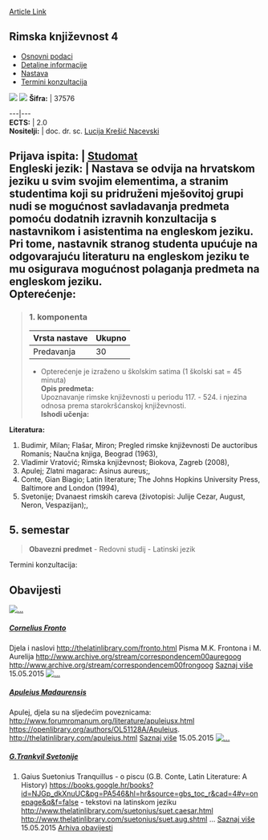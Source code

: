 [Article Link](https://www.fhs.hr/predmet/rimknj4)

## Rimska književnost 4
  * [Osnovni podaci](https://www.fhs.hr/predmet/rimknj4#v1id-523817_38911_1_0 "Osnovni podaci")
  * [Detaljne informacije](https://www.fhs.hr/predmet/rimknj4#v1id-523817_38911_1_1 "Detaljne informacije")
  * [Nastava](https://www.fhs.hr/predmet/rimknj4#v1id-523817_38911_1_2 "Nastava")
  * [Termini konzultacija](https://www.fhs.hr/predmet/rimknj4#v1id-523817_38911_1_3 "Termini konzultacija")


[![](https://www.fhs.hr/img/flags/gif/hr.gif)](https://www.fhs.hr/predmet/rimknj4) [![](https://www.fhs.hr/img/flags/gif/gb.gif)](https://www.fhs.hr/en/course/latlit4)
**Šifra:** |  37576  
  
---|---  
**ECTS:** |  2.0   
**Nositelji:** |  doc. dr. sc. [Lucija Krešić Nacevski](https://www.fhs.hr/djelatnik/lucija.kresic_nacevski)   
  
**Prijava ispita:** |  [Studomat](http://www.isvu.hr/studomat)  
**Engleski jezik:** |  Nastava se odvija na hrvatskom jeziku u svim svojim elementima, a stranim studentima koji su pridruženi mješovitoj grupi nudi se mogućnost savladavanja predmeta pomoću dodatnih izravnih konzultacija s nastavnikom i asistentima na engleskom jeziku. Pri tome, nastavnik stranog studenta upućuje na odgovarajuću literaturu na engleskom jeziku te mu osigurava mogućnost polaganja predmeta na engleskom jeziku.   
**Opterećenje:**  
---  
> ### 1. komponenta
> | Vrsta nastave | Ukupno  
> ---|---  
> Predavanja | 30  
> * Opterećenje je izraženo u školskim satima (1 školski sat = 45 minuta)   
**Opis predmeta:**  
> Upoznavanje rimske književnosti u periodu 117. - 524. i njezina odnosa prema starokršćanskoj književnosti.  
**Ishodi učenja:**  

  
**Literatura:**  
  1. Budimir, Milan; Flašar, Miron; Pregled rimske književnosti De auctoribus Romanis; Naučna knjiga, Beograd (1963), 
  2. Vladimir Vratović; Rimska književnost; Biokova, Zagreb (2008), 
  3. Apulej; Zlatni magarac: Asinus aureus;, 
  4. Conte, Gian Biagio; Latin literature; The Johns Hopkins University Press, Baltimore and London (1994), 
  5. Svetonije; Dvanaest rimskih careva (životopisi: Julije Cezar, August, Neron, Vespazijan);, 

  
**5. semestar**  
---  
> **Obavezni predmet** - Redovni studij - Latinski jezik  
>   
Termini konzultacija: 


## Obavijesti
[ ![...](https://www.fhs.hr/_news/icons/c13565bea8033568a408416b792357547572_icon.jpg) ](https://www.fhs.hr/predmet/rimknj4?@=20s0e#news_78560)
#####  [Cornelius Fronto](https://www.fhs.hr/predmet/rimknj4?@=20s0e#news_78560)
Djela i naslovi http://thelatinlibrary.com/fronto.html Pisma M.K. Frontona i M. Aurelija http://www.archive.org/stream/correspondencem00auregoog http://www.archive.org/stream/correspondencem00frongoog 
[Saznaj više](https://www.fhs.hr/predmet/rimknj4?@=20s0e#news_78560)
15.05.2015
[ ![...](https://www.fhs.hr/_news/icons/62137fa2d610d1f9cdca3357a360dc1c6031_icon.jpg) ](https://www.fhs.hr/predmet/rimknj4?@=20s0d#news_78560)
#####  [Apuleius Madaurensis](https://www.fhs.hr/predmet/rimknj4?@=20s0d#news_78560)
Apulej, djela su na sljedećim poveznicama: http://www.forumromanum.org/literature/apuleiusx.html https://openlibrary.org/authors/OL51128A/Apuleius. http://thelatinlibrary.com/apuleius.html 
[Saznaj više](https://www.fhs.hr/predmet/rimknj4?@=20s0d#news_78560)
15.05.2015
[ ![...](https://www.fhs.hr/_news/icons/f8c97dd0c103f0019f666666c74be9336577_icon.png) ](https://www.fhs.hr/predmet/rimknj4?@=20s0c#news_78560)
#####  [G.Trankvil Svetonije](https://www.fhs.hr/predmet/rimknj4?@=20s0c#news_78560)
1. Gaius Suetonius Tranquillus - o piscu (G.B. Conte, Latin Literature: A History) https://books.google.hr/books?id=NJGp_dkXnuUC&pg=PA546&hl=hr&source=gbs_toc_r&cad=4#v=onepage&q&f=false - tekstovi na latinskom jeziku http://www.thelatinlibrary.com/suetonius/suet.caesar.html http://www.thelatinlibrary.com/suetonius/suet.aug.shtml ... 
[Saznaj više](https://www.fhs.hr/predmet/rimknj4?@=20s0c#news_78560)
15.05.2015
[Arhiva obavijesti](https://www.fhs.hr/predmet/rimknj4?@=20owf#news_78560 "Arhiva obavijesti")

